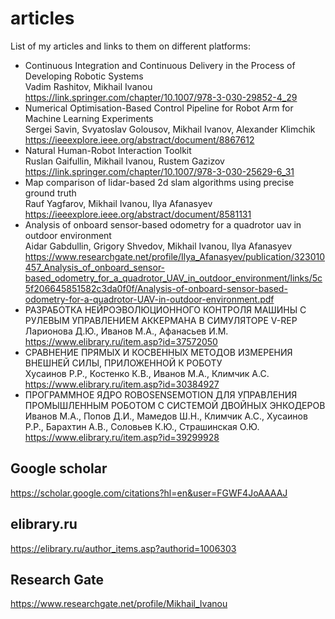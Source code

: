 # articles
List of my articles and links to them on different platforms:

- Continuous Integration and Continuous Delivery in the Process of Developing Robotic Systems  
Vadim Rashitov, Mikhail Ivanou  
https://link.springer.com/chapter/10.1007/978-3-030-29852-4_29
- Numerical Optimisation-Based Control Pipeline for Robot Arm for Machine Learning Experiments  
Sergei Savin, Svyatoslav Golousov, Mikhail Ivanov, Alexander Klimchik  
https://ieeexplore.ieee.org/abstract/document/8867612
- Natural Human-Robot Interaction Toolkit  
Ruslan Gaifullin, Mikhail Ivanou, Rustem Gazizov  
https://link.springer.com/chapter/10.1007/978-3-030-25629-6_31
- Map comparison of lidar-based 2d slam algorithms using precise ground truth  
Rauf Yagfarov, Mikhail Ivanou, Ilya Afanasyev  
https://ieeexplore.ieee.org/abstract/document/8581131
- Analysis of onboard sensor-based odometry for a quadrotor uav in outdoor environment  
Aidar Gabdullin, Grigory Shvedov, Mikhail Ivanou, Ilya Afanasyev  
https://www.researchgate.net/profile/Ilya_Afanasyev/publication/323010457_Analysis_of_onboard_sensor-based_odometry_for_a_quadrotor_UAV_in_outdoor_environment/links/5c5f206645851582c3da0f0f/Analysis-of-onboard-sensor-based-odometry-for-a-quadrotor-UAV-in-outdoor-environment.pdf
- РАЗРАБОТКА НЕЙРОЭВОЛЮЦИОННОГО КОНТРОЛЯ МАШИНЫ С РУЛЕВЫМ УПРАВЛЕНИЕМ АККЕРМАНА В СИМУЛЯТОРЕ V-REP  
Ларионова Д.Ю., Иванов М.А., Афанасьев И.М.  
https://www.elibrary.ru/item.asp?id=37572050
- СРАВНЕНИЕ ПРЯМЫХ И КОСВЕННЫХ МЕТОДОВ ИЗМЕРЕНИЯ ВНЕШНЕЙ СИЛЫ, ПРИЛОЖЕННОЙ К РОБОТУ  
Хусаинов Р.Р., Костенко К.В., Иванов М.А., Климчик А.С.  
https://www.elibrary.ru/item.asp?id=30384927
- ПРОГРАММНОЕ ЯДРО ROBOSENSEMOTION ДЛЯ УПРАВЛЕНИЯ ПРОМЫШЛЕННЫМ РОБОТОМ С СИСТЕМОЙ ДВОЙНЫХ ЭНКОДЕРОВ  
Иванов М.А., Попов Д.И., Мамедов Ш.Н., Климчик А.С., Хусаинов Р.Р., Барахтин А.В., Соловьев К.Ю., Страшинская О.Ю.  
https://www.elibrary.ru/item.asp?id=39299928

## Google scholar
https://scholar.google.com/citations?hl=en&user=FGWF4JoAAAAJ

## elibrary.ru
https://elibrary.ru/author_items.asp?authorid=1006303

## Research Gate
https://www.researchgate.net/profile/Mikhail_Ivanou

